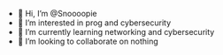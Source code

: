 - 👋 Hi, I’m @Snoooopie
- 👀 I’m interested in prog and cybersecurity
- 🌱 I’m currently learning networking and cybersecurity
- 💞️ I’m looking to collaborate on nothing
<!---
D4RKSpecialZ/D4RKSpecialZ is a ✨ special ✨ repository because its `README.md` (this file) appears on your GitHub profile.
You can click the Preview link to take a look at your changes.
--->
